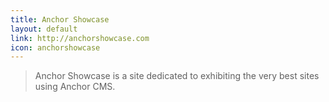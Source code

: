 ```yaml
---
title: Anchor Showcase
layout: default
link: http://anchorshowcase.com
icon: anchorshowcase
---
```


> Anchor Showcase is a site dedicated to exhibiting the very best sites using Anchor CMS.

